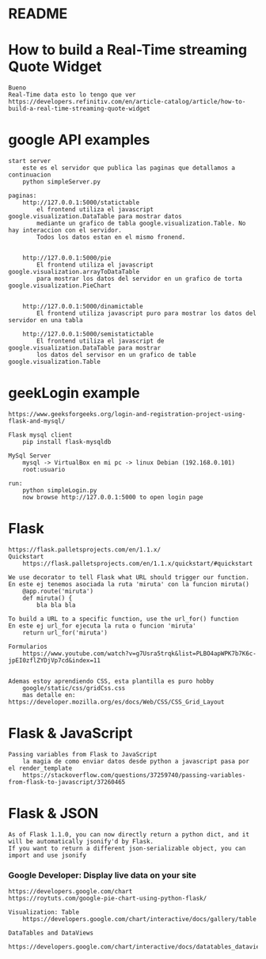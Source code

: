 # README #

# How to build a Real-Time streaming Quote Widget
	Bueno
	Real-Time data esto lo tengo que ver
	https://developers.refinitiv.com/en/article-catalog/article/how-to-build-a-real-time-streaming-quote-widget
	

# google API examples

	start server
		este es el servidor que publica las paginas que detallamos a continuacion
		python simpleServer.py
		
	paginas:
		http://127.0.0.1:5000/statictable
			el frontend utiliza el javascript google.visualization.DataTable para mostrar datos
			mediante un grafico de tabla google.visualization.Table. No hay interaccion con el servidor.
			Todos los datos estan en el mismo fronend.
	
	
		http://127.0.0.1:5000/pie
			El frontend utiliza el javascript google.visualization.arrayToDataTable 
			para mostrar los datos del servidor en un grafico de torta google.visualization.PieChart
			
			
		http://127.0.0.1:5000/dinamictable
			El frontend utiliza javascript puro para mostrar los datos del servidor en una tabla
			
		http://127.0.0.1:5000/semistatictable
			El frontend utiliza el javascript de google.visualization.DataTable para mostrar
			los datos del servisor en un grafico de table google.visualization.Table


# geekLogin example
	https://www.geeksforgeeks.org/login-and-registration-project-using-flask-and-mysql/
	
	Flask mysql client
		pip install flask-mysqldb
	
	MySql Server
		mysql -> VirtualBox en mi pc -> linux Debian (192.168.0.101)
		root:usuario
	
	run:
		python simpleLogin.py
		now browse http://127.0.0.1:5000 to open login page
		
	


# Flask
	https://flask.palletsprojects.com/en/1.1.x/
	Quickstart
		https://flask.palletsprojects.com/en/1.1.x/quickstart/#quickstart
	
	We use decorator to tell Flask what URL should trigger our function.
	En este ej tenemos asociada la ruta 'miruta' con la funcion miruta()
		@app.route('miruta')
		def miruta() {
			bla bla bla
	
	To build a URL to a specific function, use the url_for() function
	En este ej url_for ejecuta la ruta o funcion 'miruta'
		return url_for('miruta')
		
	Formularios
		https://www.youtube.com/watch?v=g7Usra5trqk&list=PLBO4apWPK7b7K6c-jpEI0zflZYDjVp7cd&index=11
		
	
	Ademas estoy aprendiendo CSS, esta plantilla es puro hobby
		google/static/css/gridCss.css
		mas detalle en: https://developer.mozilla.org/es/docs/Web/CSS/CSS_Grid_Layout
	
	
# Flask & JavaScript
	Passing variables from Flask to JavaScript
		la magia de como enviar datos desde python a javascript pasa por el render_template
		https://stackoverflow.com/questions/37259740/passing-variables-from-flask-to-javascript/37260465

# Flask & JSON
	As of Flask 1.1.0, you can now directly return a python dict, and it will be automatically jsonify'd by Flask.
	If you want to return a different json-serializable object, you can import and use jsonify
	

### Google Developer: Display live data on your site
	https://developers.google.com/chart
	https://roytuts.com/google-pie-chart-using-python-flask/
	
	Visualization: Table
		https://developers.google.com/chart/interactive/docs/gallery/table
		
	DataTables and DataViews
		https://developers.google.com/chart/interactive/docs/datatables_dataviews#datatablesdataviews
		

